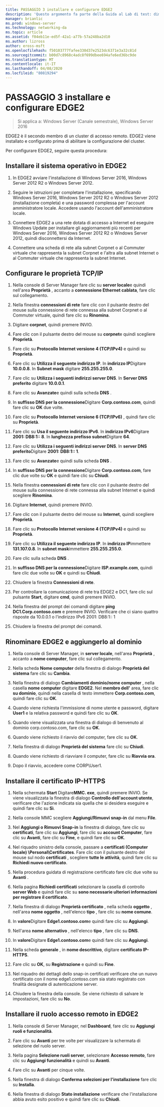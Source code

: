 ```yaml
---
title: PASSAGGIO 3 installare e configurare EDGE2
description: 'Questo argomento fa parte della Guida al Lab di test: dimostrazione di DirectAccess in un cluster con bilanciamento carico di servizio di Windows per Windows Server 2016'
manager: brianlic
ms.prod: windows-server
ms.technology: networking-da
ms.topic: article
ms.assetid: f04eb11e-ed5f-42a1-a77b-57a248ba2d10
ms.author: lizross
author: eross-msft
ms.openlocfilehash: f50103777fafee330d37e2523dc6371e3a32c81d
ms.sourcegitcommit: b00d7c8968c4adc8f699dbee694afe6ed36bc9de
ms.translationtype: MT
ms.contentlocale: it-IT
ms.lasthandoff: 04/08/2020
ms.locfileid: "80819294"
---
```

# <a name="step-3-install-and-configure-edge2"></a>PASSAGGIO 3 installare e configurare EDGE2

>Si applica a: Windows Server (Canale semestrale), Windows Server 2016

EDGE2 è il secondo membro di un cluster di accesso remoto. EDGE2 viene installato e configurato prima di abilitare la configurazione del cluster.

Per configurare EDGE2, seguire questa procedura:

## <a name="install-the-operating-system-on-edge2"></a><a name="installOS"></a>Installare il sistema operativo in EDGE2  
  
1.  In EDGE2 avviare l'installazione di Windows Server 2016, Windows Server 2012 R2 o Windows Server 2012.  
  
2.  Seguire le istruzioni per completare l'installazione, specificando Windows Server 2016, Windows Server 2012 R2 o Windows Server 2012 (installazione completa) e una password complessa per l'account amministratore locale. Accedere usando l'account dell'amministratore locale.  
  
3.  Connettere EDGE2 a una rete dotata di accesso a Internet ed eseguire Windows Update per installare gli aggiornamenti più recenti per Windows Server 2016, Windows Server 2012 R2 o Windows Server 2012, quindi disconnettersi da Internet.  
  
4.  Connettere una scheda di rete alla subnet Corpnet o al Commuter virtuale che rappresenta la subnet Corpnet e l'altra alla subnet Internet o al Commuter virtuale che rappresenta la subnet Internet.  
  
## <a name="configure-tcpip-properties"></a><a name="TCP"></a>Configurare le proprietà TCP/IP  
  
1.  Nella console di Server Manager fare clic su **server locale**e quindi nell'area **Proprietà** , accanto a **connessione Ethernet cablata**, fare clic sul collegamento.  
  
2.  Nella finestra **connessioni di rete** fare clic con il pulsante destro del mouse sulla connessione di rete connessa alla subnet Corpnet o al Commuter virtuale, quindi fare clic su **Rinomina**.  
  
3.  Digitare **corpnet**, quindi premere INVIO.  
  
4.  Fare clic con il pulsante destro del mouse su **corpnet**e quindi scegliere **Proprietà**.  
  
5.  Fare clic su **Protocollo Internet versione 4 (TCP/IPv4)** e quindi su **Proprietà**.  
  
6.  Fare clic su **Utilizza il seguente indirizzo IP**. In **indirizzo IP**Digitare **10.0.0.8**. In **Subnet mask** digitare **255.255.255.0**.  
  
7.  Fare clic su **Utilizza i seguenti indirizzi server DNS**. In **Server DNS preferito** digitare **10.0.0.1**.  
  
8.  Fare clic su **Avanzate**e quindi sulla scheda **DNS** .  
  
9. In **suffisso DNS per la connessione**Digitare **Corp.contoso.com**, quindi fare clic su **OK** due volte.  
  
10. Fare clic su **Protocollo Internet versione 6 (TCP/IPv6)** , quindi fare clic su **Proprietà**.  
  
11. Fare clic su **Usa il seguente indirizzo IPv6**. In **indirizzo IPv6**Digitare **2001: DB8:1:: 8**. In **lunghezza prefisso subnet**Digitare **64**.  
  
12. Fare clic su **Utilizza i seguenti indirizzi server DNS**. In **server DNS preferito**Digitare **2001: DB8:1:: 1**.  
  
13. Fare clic su **Avanzate**e quindi sulla scheda **DNS** .  
  
14. In **suffisso DNS per la connessione**Digitare **Corp.contoso.com**, fare clic due volte su **OK** e quindi fare clic su **Chiudi**.  
  
15. Nella finestra **connessioni di rete** fare clic con il pulsante destro del mouse sulla connessione di rete connessa alla subnet Internet e quindi scegliere **Rinomina**.  
  
16. Digitare **Internet**, quindi premere INVIO.  
  
17. Fare clic con il pulsante destro del mouse su **Internet**, quindi scegliere **Proprietà**.  
  
18. Fare clic su **Protocollo Internet versione 4 (TCP/IPv4)** e quindi su **Proprietà**.  
  
19. Fare clic su **Utilizza il seguente indirizzo IP**. In **indirizzo IP**immettere **131.107.0.8**. In **subnet mask**immettere **255.255.255.0**.  
  
20. Fare clic sulla scheda **DNS** .  
  
21. In **suffisso DNS per la connessione**Digitare **ISP.example.com**, quindi fare clic due volte su **OK** e quindi su **Chiudi**.  
  
22. Chiudere la finestra **Connessioni di rete**.  
  
23. Per controllare la comunicazione di rete tra EDGE2 e DC1, fare clic sul pulsante **Start**, digitare **cmd**, quindi premere INVIO.  
  
24. Nella finestra del prompt dei comandi digitare **ping DC1.Corp.contoso.com** e premere INVIO. Verificare che ci siano quattro risposte da 10.0.0.1 o l'indirizzo IPv6 2001: DB8:1:: 1  
  
25. Chiudere la finestra del prompt dei comandi.  
  
## <a name="rename-edge2-and-join-it-to-the-domain"></a><a name="rename"></a>Rinominare EDGE2 e aggiungerlo al dominio  
  
1.  Nella console di Server Manager, in **server locale**, nell'area **Proprietà** , accanto a **nome computer**, fare clic sul collegamento.  
  
2.  Nella scheda **Nome computer** della finestra di dialogo **Proprietà del sistema** fare clic su **Cambia**.  
  
3.  Nella finestra di dialogo **Cambiamenti dominio/nome computer** , nella casella **nome computer** digitare **EDGE2**. Nel **membro dell'** area, fare clic **su dominio**, quindi nella casella di testo immettere **Corp.contoso.com**, quindi fare clic su **OK**.  
  
4.  Quando viene richiesta l'immissione di nome utente e password, digitare **User1** e la relativa password e quindi fare clic su **OK**.  
  
5.  Quando viene visualizzata una finestra di dialogo di benvenuto al dominio corp.contoso.com, fare clic su **OK**.  
  
6.  Quando viene richiesto il riavvio del computer, fare clic su **OK**.  
  
7.  Nella finestra di dialogo **Proprietà del sistema** fare clic su **Chiudi**.  
  
8.  Quando viene richiesto di riavviare il computer, fare clic su **Riavvia ora**.  
  
9. Dopo il riavvio, accedere come CORP\User1.  
  
## <a name="install-the-ip-https-certificate"></a><a name="IPHTTPSCert"></a>Installare il certificato IP-HTTPS  
  
1.  Nella schermata **Start** Digitare**MMC. exe**, quindi premere INVIO. Se viene visualizzata la finestra di dialogo **Controllo dell'account utente**, verificare che l'azione indicata sia quella che si desidera eseguire e quindi fare clic su **Sì**.  
  
2.  Nella console MMC scegliere **Aggiungi/Rimuovi snap-in** dal menu **File**.  
  
3.  Nel **Aggiungi o Rimuovi Snap-in** la finestra di dialogo, fare clic su **certificati**, fare clic su **Aggiungi**, fare clic su **account Computer**, fare clic su **Avanti**, fare clic su **Fine**, e quindi fare clic su **OK**.  
  
4.  Nel riquadro sinistro della console, passare a **certificati (Computer locale) \Personal\Certificates**. Fare clic con il pulsante destro del mouse sul nodo **certificati** , scegliere **tutte le attività**, quindi fare clic su **Richiedi nuovo certificato**.  
  
5.  Nella procedura guidata di registrazione certificato fare clic due volte su **Avanti** .  
  
6.  Nella pagina **Richiedi certificati** selezionare la casella di controllo **server Web** e quindi fare clic su **sono necessarie ulteriori informazioni per registrare il certificato**.  
  
7.  Nella finestra di dialogo **Proprietà certificato** , nella scheda **oggetto** , nell'area **nome oggetto** , nell'elenco **tipo** , fare clic su **nome comune**.  
  
8.  In **valore**Digitare **Edge1.contoso.com**e quindi fare clic su **Aggiungi**.  
  
9. Nell'area **nome alternativo** , nell'elenco **tipo** , fare clic su **DNS**.  
  
10. In **valore**Digitare **Edge1.contoso.com**e quindi fare clic su **Aggiungi**.  
  
11. Nella scheda **generale** , in **nome descrittivo**, digitare **certificato IP-HTTPS**.  
  
12. Fare clic su **OK**, su **Registrazione** e quindi su **Fine**.  
  
13. Nel riquadro dei dettagli dello snap-in certificati verificare che un nuovo certificato con il nome edge1.contoso.com sia stato registrato con finalità designate di autenticazione server.  
  
14. Chiudere la finestra della console. Se viene richiesto di salvare le impostazioni, fare clic su **No**.  
  
## <a name="install-the-remote-access-role-on-edge2"></a><a name="InstallDA"></a>Installare il ruolo accesso remoto in EDGE2  
  
1.  Nella console di Server Manager, nel **Dashboard**, fare clic su **Aggiungi ruoli e funzionalità**.  
  
2.  Fare clic su **Avanti** per tre volte per visualizzare la schermata di selezione del ruolo server.  
  
3.  Nella pagina **Selezione ruoli server**, selezionare **Accesso remoto**, fare clic su **Aggiungi funzionalità** e quindi su **Avanti**.  
  
4.  Fare clic su **Avanti** per cinque volte.  
  
5.  Nella finestra di dialogo **Conferma selezioni per l'installazione** fare clic su **Installa**.  
  
6.  Nella finestra di dialogo **Stato installazione** verificare che l'installazione abbia avuto esito positivo e quindi fare clic su **Chiudi**.  
  


